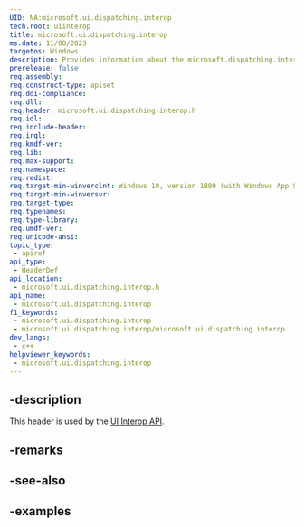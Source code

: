 ```yaml
---
UID: NA:microsoft.ui.dispatching.interop
tech.root: uiinterop
title: microsoft.ui.dispatching.interop
ms.date: 11/08/2023
targetos: Windows
description: Provides information about the microsoft.dispatching.interop.h header for the UI Interop API.
prerelease: false
req.assembly: 
req.construct-type: apiset
req.ddi-compliance: 
req.dll: 
req.header: microsoft.ui.dispatching.interop.h
req.idl: 
req.include-header: 
req.irql: 
req.kmdf-ver: 
req.lib: 
req.max-support: 
req.namespace: 
req.redist: 
req.target-min-winverclnt: Windows 10, version 1809 (with Windows App SDK 1.4 or later)
req.target-min-winversvr: 
req.target-type: 
req.typenames: 
req.type-library: 
req.umdf-ver: 
req.unicode-ansi: 
topic_type:
 - apiref
api_type:
 - HeaderDef
api_location:
 - microsoft.ui.dispatching.interop.h
api_name:
 - microsoft.ui.dispatching.interop
f1_keywords:
 - microsoft.ui.dispatching.interop
 - microsoft.ui.dispatching.interop/microsoft.ui.dispatching.interop
dev_langs:
 - c++
helpviewer_keywords:
 - microsoft.ui.dispatching.interop
---
```


## -description

This header is used by the [UI Interop API](../_uiinterop/index.md).

## -remarks

## -see-also

## -examples

